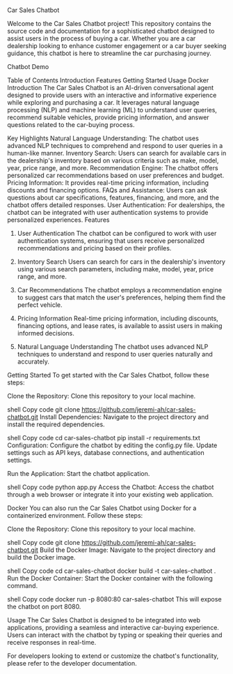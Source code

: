 Car Sales Chatbot

Welcome to the Car Sales Chatbot project! This repository contains the source code and documentation for a sophisticated chatbot designed to assist users in the process of buying a car. Whether you are a car dealership looking to enhance customer engagement or a car buyer seeking guidance, this chatbot is here to streamline the car purchasing journey.

Chatbot Demo

Table of Contents
Introduction
Features
Getting Started
Usage
Docker
Introduction
The Car Sales Chatbot is an AI-driven conversational agent designed to provide users with an interactive and informative experience while exploring and purchasing a car. It leverages natural language processing (NLP) and machine learning (ML) to understand user queries, recommend suitable vehicles, provide pricing information, and answer questions related to the car-buying process.

Key Highlights
Natural Language Understanding: The chatbot uses advanced NLP techniques to comprehend and respond to user queries in a human-like manner.
Inventory Search: Users can search for available cars in the dealership's inventory based on various criteria such as make, model, year, price range, and more.
Recommendation Engine: The chatbot offers personalized car recommendations based on user preferences and budget.
Pricing Information: It provides real-time pricing information, including discounts and financing options.
FAQs and Assistance: Users can ask questions about car specifications, features, financing, and more, and the chatbot offers detailed responses.
User Authentication: For dealerships, the chatbot can be integrated with user authentication systems to provide personalized experiences.
Features
1. User Authentication
The chatbot can be configured to work with user authentication systems, ensuring that users receive personalized recommendations and pricing based on their profiles.

2. Inventory Search
Users can search for cars in the dealership's inventory using various search parameters, including make, model, year, price range, and more.

3. Car Recommendations
The chatbot employs a recommendation engine to suggest cars that match the user's preferences, helping them find the perfect vehicle.

4. Pricing Information
Real-time pricing information, including discounts, financing options, and lease rates, is available to assist users in making informed decisions.

5. Natural Language Understanding
The chatbot uses advanced NLP techniques to understand and respond to user queries naturally and accurately.

Getting Started
To get started with the Car Sales Chatbot, follow these steps:

Clone the Repository: Clone this repository to your local machine.

shell
Copy code
git clone https://github.com/jeremi-ah/car-sales-chatbot.git
Install Dependencies: Navigate to the project directory and install the required dependencies.

shell
Copy code
cd car-sales-chatbot
pip install -r requirements.txt
Configuration: Configure the chatbot by editing the config.py file. Update settings such as API keys, database connections, and authentication settings.

Run the Application: Start the chatbot application.

shell
Copy code
python app.py
Access the Chatbot: Access the chatbot through a web browser or integrate it into your existing web application.

Docker
You can also run the Car Sales Chatbot using Docker for a containerized environment. Follow these steps:

Clone the Repository: Clone this repository to your local machine.

shell
Copy code
git clone https://github.com/jeremi-ah/car-sales-chatbot.git
Build the Docker Image: Navigate to the project directory and build the Docker image.

shell
Copy code
cd car-sales-chatbot
docker build -t car-sales-chatbot .
Run the Docker Container: Start the Docker container with the following command.

shell
Copy code
docker run -p 8080:80 car-sales-chatbot
This will expose the chatbot on port 8080.

Usage
The Car Sales Chatbot is designed to be integrated into web applications, providing a seamless and interactive car-buying experience. Users can interact with the chatbot by typing or speaking their queries and receive responses in real-time.

For developers looking to extend or customize the chatbot's functionality, please refer to the developer documentation.
